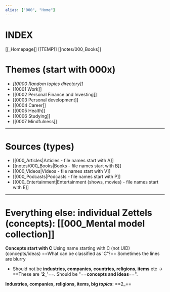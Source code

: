 ```yaml
---
alias: ["000", "Home"]
---
```

# INDEX
[[_Homepage]]
[[TEMP]]
[[notes/000_Books]]
# Themes (start with 000x)
- *[[0000 Random topics directory]]*
- [[0001 Work]]
- [[0002 Personal Finance and Investing]]
- [[0003 Personal development]]
- [[0004 Career]]
- [[0005 Health]]
- [[0006 Studying]]
- [[0007 Mindfulness]]
___
# Sources (types)
- [[000_Articles|Articles - file names start with A]]
- [[notes/000_Books|Books - file names start with B]] 
- [[000_Videos|Videos - file names start with V]]
- [[000_Podcasts|Podcasts - file names start with P]]
- [[000_Entertainment|Entertainment (shows, movies) - file names start with E]]
___
# Everything else: individual Zettels (concepts): [[000_Mental model collection]]
**Concepts start with C**
Using name starting with C (not UID)
(concepts/ideas)
==What can be classified as 'C'?== Sometimes the lines are blurry
- Should not be **industries, companies, countries, religions, items** etc → ==These are '**2_**'==. Should be "==**concepts and ideas**==". 

**Industries, companies, religions, items, big *topics***: ==2_==
